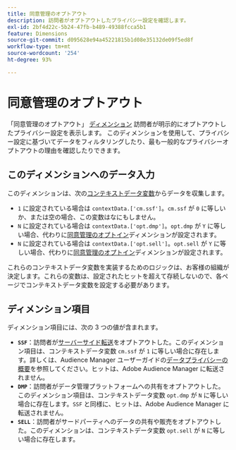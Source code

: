 ```yaml
---
title: 同意管理のオプトアウト
description: 訪問者がオプトアウトしたプライバシー設定を確認します。
exl-id: 2bf4d22c-5b24-47fb-b489-49388fcca5b1
feature: Dimensions
source-git-commit: d095628e94a45221815b1d08e35132de09f5ed8f
workflow-type: tm+mt
source-wordcount: '254'
ht-degree: 93%

---
```


# 同意管理のオプトアウト

「同意管理のオプトアウト」 [ディメンション](overview.md) 訪問者が明示的にオプトアウトしたプライバシー設定を表示します。 このディメンションを使用して、プライバシー設定に基づいてデータをフィルタリングしたり、最も一般的なプライバシーオプトアウトの理由を確認したりできます。

## このディメンションへのデータ入力

このディメンションは、次の[コンテキストデータ変数](/help/implement/vars/page-vars/contextdata.md)からデータを収集します。

* `1` に設定されている場合は `contextData.['cm.ssf']`。`cm.ssf` が `0` に等しいか、または空の場合、この変数はなにもしません。
* `N` に設定されている場合は `contextData.['opt.dmp']`。`opt.dmp` が `Y` に等しい場合、代わりに[同意管理のオプトイン](cm-opt-in.md)ディメンションが設定されます。
* `N` に設定されている場合は `contextData.['opt.sell']`。`opt.sell` が `Y` に等しい場合、代わりに[同意管理のオプトイン](cm-opt-in.md)ディメンションが設定されます。

これらのコンテキストデータ変数を実装するためのロジックは、お客様の組織が決定します。これらの変数は、設定されたヒットを超えて存続しないので、各ページでコンテキストデータ変数を設定する必要があります。

## ディメンション項目

ディメンション項目には、次の 3 つの値が含まれます。

* **`SSF`**：訪問者が[サーバーサイド転送](/help/admin/admin/c-manage-report-suites/c-edit-report-suites/general/c-server-side-forwarding/ssf.md)をオプトアウトした。このディメンション項目は、コンテキストデータ変数 `cm.ssf` が `1` に等しい場合に存在します。詳しくは、Audience Manager ユーザーガイドの[データプライバシーの概要](https://experienceleague.adobe.com/docs/audience-manager/user-guide/overview/data-privacy/data-privacy.html?lang=ja)を参照してください。ヒットは、Adobe Audience Manager に転送されません。
* **`DMP`**：訪問者がデータ管理プラットフォームへの共有をオプトアウトした。このディメンション項目は、コンテキストデータ変数 `opt.dmp` が `N` に等しい場合に存在します。`SSF` と同様に、ヒットは、Adobe Audience Manager に転送されません。
* **`SELL`**：訪問者がサードパーティへのデータの共有や販売をオプトアウトした。このディメンションは、コンテキストデータ変数 `opt.sell` が `N` に等しい場合に存在します。
